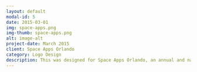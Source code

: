 ```yaml
---
layout: default
modal-id: 5
date: 2015-03-01
img: space-apps.png
img-thumb: space-apps.png
alt: image-alt
project-date: March 2015
client: Space Apps Orlando
category: Logo Design
description: This was designed for Space Apps Orlando, an annual and nationally affiliated hackathon that aims at create apps using data and challenges supplied by NASA. This design needed to reflect the national branding of the campaign, but have Orlando flair. One has a shuttle, because with our neighbors on the Space Coast, we see launches from our own yards. The other, with our beautiful downtown city scape under the stars. 
---
```

